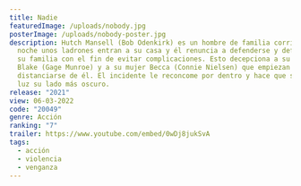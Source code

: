 ```yaml
---
title: Nadie
featuredImage: /uploads/nobody.jpg
posterImage: /uploads/nobody-poster.jpg
description: Hutch Mansell (Bob Odenkirk) es un hombre de familia corriente. Una
  noche unos ladrones entran a su casa y él renuncia a defenderse y defender a
  su familia con el fin de evitar complicaciones. Esto decepciona a su hijo
  Blake (Gage Munroe) y a su mujer Becca (Connie Nielsen) que empiezan a
  distanciarse de él. El incidente le reconcome por dentro y hace que salga a la
  luz su lado más oscuro.
release: "2021"
view: 06-03-2022
code: "20049"
genre: Acción
ranking: "7"
trailer: https://www.youtube.com/embed/0wDj8jukSvA
tags:
  - acción
  - violencia
  - venganza
---
```

